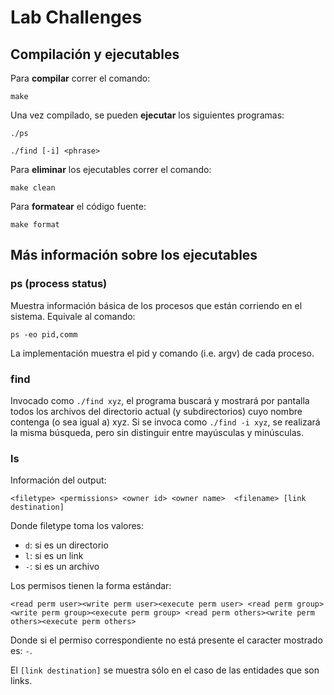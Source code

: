 # Lab Challenges

## Compilación y ejecutables

Para **compilar** correr el comando:

```shell
make
```

Una vez compilado, se pueden **ejecutar** los siguientes programas:

```shell
./ps
```

```shell
./find [-i] <phrase>
```

Para **eliminar** los ejecutables correr el comando:

```shell
make clean
```

Para **formatear** el código fuente:

```shell
make format
```

## Más información sobre los ejecutables

### ps (process status)

Muestra información básica de los procesos que están corriendo en el sistema. Equivale al comando:

```shell
ps -eo pid,comm
```

La implementación muestra el pid y comando (i.e. argv) de cada proceso.

### find

Invocado como `./find xyz`, el programa buscará y mostrará por pantalla todos los archivos del directorio actual (y subdirectorios) cuyo nombre contenga (o sea igual a) xyz. Si se invoca como `./find -i xyz`, se realizará la misma búsqueda, pero sin distinguir entre mayúsculas y minúsculas.

### ls

Información del output:

```
<filetype> <permissions> <owner id> <owner name>  <filename> [link destination]
```

Donde filetype toma los valores:
- `d`: si es un directorio
- `l`: si es un link
- `-`:  si es un archivo

Los permisos tienen la forma estándar:
```
<read perm user><write perm user><execute perm user> <read perm group><write perm group><execute perm group> <read perm others><write perm others><execute perm others>
```
Donde si el permiso correspondiente no está presente el caracter mostrado es: `-`.

El `[link destination]` se muestra sólo en el caso de las entidades que son links.
